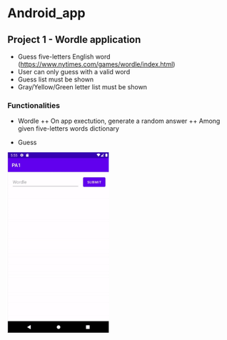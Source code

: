 # Android_app

## Project 1 - Wordle application

- Guess five-letters English word (https://www.nytimes.com/games/wordle/index.html)
- User can only guess with a valid word
- Guess list must be shown
- Gray/Yellow/Green letter list must be shown

### Functionalities
+ Wordle
++ On app exectution, generate a random answer
++ Among given five-letters words dictionary

+ Guess

<img src="./img/pa1.gif" width="45%" height="45%"/>
